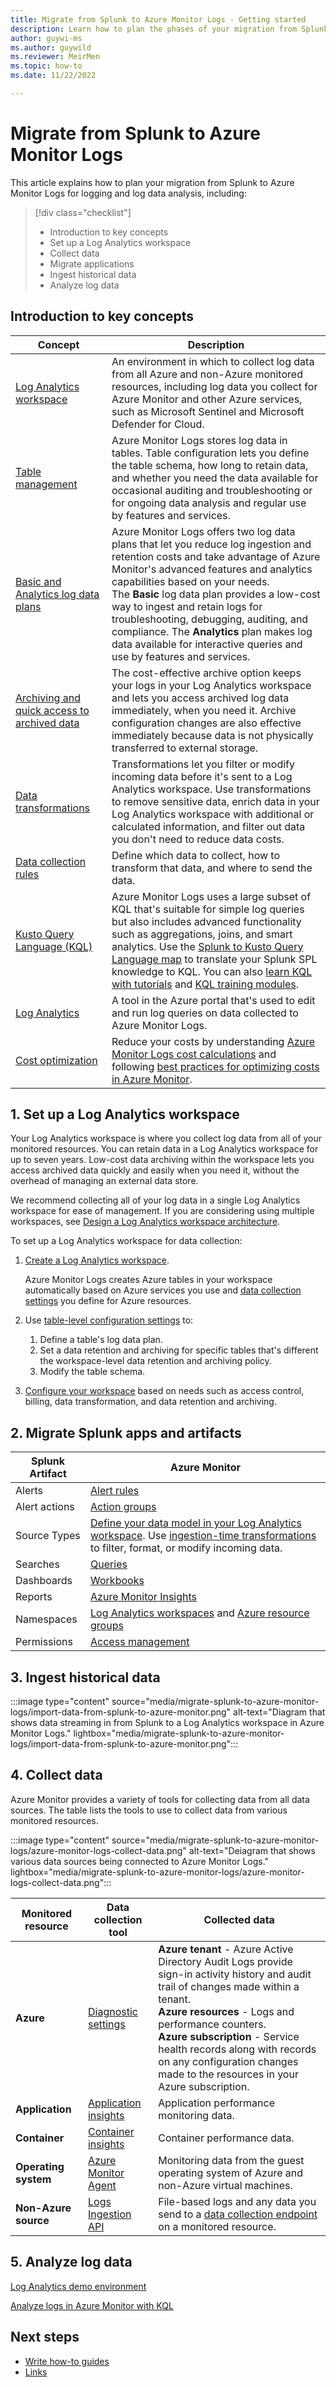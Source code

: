 ```yaml
---
title: Migrate from Splunk to Azure Monitor Logs - Getting started
description: Learn how to plan the phases of your migration from Splunk to Azure Monitor Logs and get started importing, collection, and analyzing log data. 
author: guywi-ms
ms.author: guywild
ms.reviewer: MeirMen
ms.topic: how-to 
ms.date: 11/22/2022

---
```


# Migrate from Splunk to Azure Monitor Logs

This article explains how to plan your migration from Splunk to Azure Monitor Logs for logging and log data analysis, including:  

> [!div class="checklist"]
> * Introduction to key concepts 
> * Set up a Log Analytics workspace
> * Collect data
> * Migrate applications
> * Ingest historical data
> * Analyze log data

## Introduction to key concepts

|Concept |Description|
|---|---|
|[Log Analytics workspace](../logs/log-analytics-workspace-overview.md)|An environment in which to collect log data from all Azure and non-Azure monitored resources, including log data you collect for Azure Monitor and other Azure services, such as Microsoft Sentinel and Microsoft Defender for Cloud.  |
|[Table management](../logs/manage-logs-tables.md)|Azure Monitor Logs stores log data in tables. Table configuration lets you define the table schema, how long to retain data, and whether you need the data available for occasional auditing and troubleshooting or for ongoing data analysis and regular use by features and services.|
|[Basic and Analytics log data plans](../logs/basic-logs-configure.md)| Azure Monitor Logs offers two log data plans that let you reduce log ingestion and retention costs and take advantage of Azure Monitor's advanced features and analytics capabilities based on your needs.<br/> The **Basic** log data plan provides a low-cost way to ingest and retain logs for troubleshooting, debugging, auditing, and compliance. The **Analytics** plan makes log data available for interactive queries and use by features and services. |
|[Archiving and quick access to archived data](../logs/data-retention-archive.md)| The cost-effective archive option keeps your logs in your Log Analytics workspace and lets you access archived log data immediately, when you need it. Archive configuration changes are also effective immediately because data is not physically transferred to external storage. |
|[Data transformations](../essentials/data-collection-transformations.md)|Transformations let you filter or modify incoming data before it's sent to a Log Analytics workspace. Use transformations to remove sensitive data, enrich data in your Log Analytics workspace with additional or calculated information, and filter out data you don't need to reduce data costs. |
|[Data collection rules](../essentials/data-collection-rule-overview.md)|Define which data to collect, how to transform that data, and where to send the data. |
|[Kusto Query Language (KQL)](/azure/kusto/query/)|Azure Monitor Logs uses a large subset of KQL that's suitable for simple log queries but also includes advanced functionality such as aggregations, joins, and smart analytics. Use the [Splunk to Kusto Query Language map](/azure/data-explorer/kusto/query/splunk-cheat-sheet) to translate your Splunk SPL knowledge to KQL. You can also [learn KQL with tutorials](../logs/get-started-queries.md) and [KQL training modules](/training/modules/analyze-logs-with-kql/).|
|[Log Analytics](../logs/log-analytics-overview.md)| A tool in the Azure portal that's used to edit and run log queries on data collected to Azure Monitor Logs.|
|[Cost optimization](../../azure-monitor/best-practices-cost.md)|Reduce your costs by understanding [Azure Monitor Logs cost calculations](../logs/cost-logs.md) and following [best practices for optimizing costs in Azure Monitor](../../azure-monitor/best-practices-cost.md). |

## 1. Set up a Log Analytics workspace

Your Log Analytics workspace is where you collect log data from all of your monitored resources. You can retain data in a Log Analytics workspace for up to seven years. Low-cost data archiving within the workspace lets you access archived data quickly and easily when you need it, without the overhead of managing an external data store.

We recommend collecting all of your log data in a single Log Analytics workspace for ease of management. If you are considering using multiple workspaces, see [Design a Log Analytics workspace architecture](../logs/workspace-design.md).

To set up a Log Analytics workspace for data collection:

1. [Create a Log Analytics workspace](../logs/quick-create-workspace.md).
    
    Azure Monitor Logs creates Azure tables in your workspace automatically based on Azure services you use and [data collection settings](#4-collect-data) you define for Azure resources.

1. Use [table-level configuration settings](../logs/manage-logs-tables.md) to: 
    1. Define a table's log data plan.
    1. Set a data retention and archiving for specific tables that's different the workspace-level data retention and archiving policy. 
    1. Modify the table schema.

1. [Configure your workspace](../logs/log-analytics-workspace-overview.md) based on needs such as access control, billing, data transformation, and data retention and archiving.

## 2. Migrate Splunk apps and artifacts

|Splunk Artifact| Azure Monitor|
|---|---|
|Alerts|[Alert rules](../alerts/alerts-create-new-alert-rule.md)|
|Alert actions|[Action groups](../alerts/action-groups.md)|
|Source Types|[Define your data model in your Log Analytics workspace](../logs/manage-logs-tables.md). Use [ingestion-time transformations]() to filter, format, or modify incoming data.|
|Searches|[Queries](../logs/get-started-queries.md)|
|Dashboards|[Workbooks](../visualize/workbooks-overview.md)|
|Reports|[Azure Monitor Insights](../insights/insights-overview.md)|
|Namespaces|[Log Analytics workspaces](../logs/log-analytics-workspace-overview.md) and [Azure resource groups](../../azure-resource-manager/management/manage-resource-groups-portal.md)|
|Permissions|[Access management](../logs/manage-access.md)|

## 3. Ingest historical data

:::image type="content" source="media/migrate-splunk-to-azure-monitor-logs/import-data-from-splunk-to-azure-monitor.png" alt-text="Diagram that shows data streaming in from Splunk to a Log Analytics workspace in Azure Monitor Logs." lightbox="media/migrate-splunk-to-azure-monitor-logs/import-data-from-splunk-to-azure-monitor.png":::

## 4. Collect data

Azure Monitor provides a variety of tools for collecting data from all data sources. The table lists the tools to use to collect data from various monitored resources.  

:::image type="content" source="media/migrate-splunk-to-azure-monitor-logs/azure-monitor-logs-collect-data.png" alt-text="Deiagram that shows various data sources being connected to Azure Monitor Logs." lightbox="media/migrate-splunk-to-azure-monitor-logs/azure-monitor-logs-collect-data.png":::

| Monitored resource | Data collection tool | Collected data |
| --- | --- | --- |
| **Azure** | [Diagnostic settings](../essentials/diagnostic-settings.md)  | **Azure tenant** - Azure Active Directory Audit Logs provide sign-in activity history and audit trail of changes made within a tenant.<br/>**Azure resources** - Logs and performance counters.<br/>**Azure subscription** - Service health records along with records on any configuration changes made to the resources in your Azure subscription. |
| **Application** | [Application insights](../app/app-insights-overview.md) | Application performance monitoring data. |
| **Container** |[Container insights](../containers/container-insights-overview.md)| Container performance data. |
| **Operating system** | [Azure Monitor Agent](../agents/agents-overview.md) | Monitoring data from the guest operating system of Azure and non-Azure virtual machines.|
| **Non-Azure source** | [Logs Ingestion API](../logs/logs-ingestion-api-overview.md) | File-based logs and any data you send to a [data collection endpoint](../essentials/data-collection-endpoint-overview.md) on a monitored resource.|
## 5. Analyze log data

[Log Analytics demo environment](https://portal.azure.com/#view/Microsoft_OperationsManagementSuite_Workspace/LogsDemo.ReactView)

[Analyze logs in Azure Monitor with KQL](/training/modules/analyze-logs-with-kql/)

## Next steps
<!-- Add a context sentence for the following links -->
- [Write how-to guides](contribute-how-to-write-howto.md)
- [Links](links-how-to.md)


